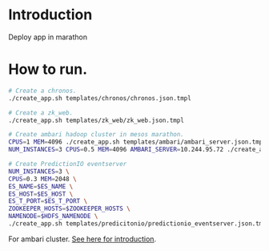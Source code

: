 # Introduction

Deploy app in marathon

# How to run.


``` bash
# Create a chronos.
./create_app.sh templates/chronos/chronos.json.tmpl

# Create a zk_web.
./create_app.sh templates/zk_web/zk_web.json.tmpl

# Create ambari hadoop cluster in mesos marathon.
CPUS=1 MEM=4096 ./create_app.sh templates/ambari/ambari_server.json.tmpl 
NUM_INSTANCES=3 CPUS=0.5 MEM=4096 AMBARI_SERVER=10.244.95.72 ./create_app.sh templates/ambari/ambari_agent.json.tmpl

# Create PredictionIO eventserver
NUM_INSTANCES=3 \
CPUS=0.3 MEM=2048 \
ES_NAME=$ES_NAME \
ES_HOST=$ES_HOST \
ES_T_PORT=$ES_T_PORT \
ZOOKEEPER_HOSTS=$ZOOKEEPER_HOSTS \
NAMENODE=$HDFS_NAMENODE \
./create_app.sh templates/predicitonio/predictionio_eventserver.json.tmpl
```

For ambari cluster. [See here for introduction](https://github.com/wangqiang8511/docker-ambari).
